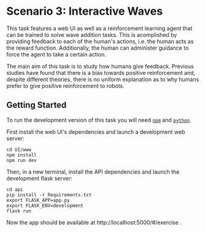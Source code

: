 # Scenario 3: Interactive Waves

This task features a web UI as well as a reinforcement learning agent that can be trained to solve wave addition tasks.
This is acomplished by providing feedback to each of the human's actions, i.e. the human acts as the reward function.
Additionally, the human can administer guidance to force the agent to take a certain action.

The main aim of this task is to study how humans give feedback. 
Previous studies have found that there is a bias towards positive reinforcement and, despite different theories, there is no
uniform explanation as to why humans prefer to give positive reinforcement to robots.

## Getting Started

To run the development version of this task you will need [`npm`](https://www.npmjs.com/get-npm) and [`python`](https://www.python.org/).

First install the web UI's dependencies and launch a development web server:

    cd UI/www
    npm install
    npm run dev

Then, in a new terminal, install the API dependencies and launch the development flask server:

    cd api
    pip install -r Requirements.txt
    export FLASK_APP=app.py
    export FLASK_ENV=development
    flask run

Now the app should be available at http://localhost:5000/#/exercise .